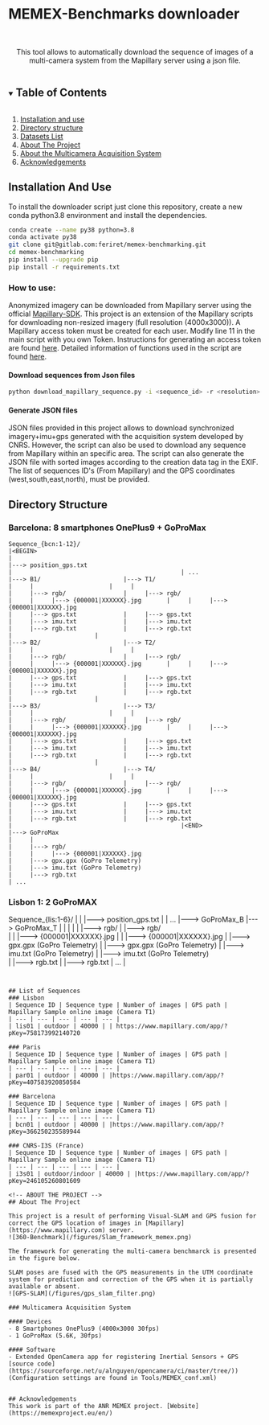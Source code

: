 # MEMEX-Benchmarks downloader

<br />
<p align="center">
  <p align="center">
    This tool allows to automatically download the sequence of images of a multi-camera system from the Mapillary server using a json file. 
  </p>
</p>

<!-- TABLE OF CONTENTS -->
<details open="open">
  <summary><h2 style="display: inline-block">Table of Contents</h2></summary>
  <ol>
    <li>
      <a href="#installation">Installation and use</a>
    </li>
    <li>
      <a href="#directory-structure">Directory structure</a>
    </li>
    <li>
      <a href="#datasets-list">Datasets List</a>
    </li> 
    <li>
      <a href="#about-the-project">About The Project</a>
    </li>
    <li>
      <a href="#about-the-project">About the Multicamera Acquisition System</a>
    </li> 
    <li>
      <a href="#acknowledgments">Acknowledgements</a>
    </li>   
  </ol>
</details>

## Installation And Use
To install the downloader script just clone this repository, create a new conda python3.8 environment and install the dependencies.  

```bash
conda create --name py38 python=3.8
conda activate py38
git clone git@gitlab.com:feriret/memex-benchmarking.git
cd memex-benchmarking
pip install --upgrade pip
pip install -r requirements.txt
```
### How to use:
Anonymized imagery can be downloaded from Mapillary server using the official [Mapillary-SDK](https://github.com/mapillary/mapillary-python-sdk). This project is an extension of the Mapillary scripts for downloading non-resized imagery (full resolution (4000x3000)). A Mapillary access token must be created for each user. Modify line 11 in the main script with you own Token. Instructions for generating an access token are found [here](https://help.mapillary.com/hc/en-us/articles/360010234680-Accessing-imagery-and-data-through-the-Mapillary-API#h_e18c3f92-8b3c-4d26-8a1b-a880bde3a645). Detailed information of functions used in the script are found [here](https://mapillary.github.io/mapillary-python-sdk/docs/mapillary/mapillary.interface/).

#### Download sequences from Json files
```bash
python download_mapillary_sequence.py -i <sequence_id> -r <resolution> -o <output_path>
```

#### Generate JSON files
JSON files provided in this project allows to download synchronized imagery+imu+gps generated with the acquisition system developed by CNRS. However, the script can also be used to download any sequence from Mapillary within an specific area. The script can also generate the JSON file with sorted images according to the creation data tag in the EXIF. The list of sequences ID's (From Mapillary) and the GPS coordinates (west,south,east,north), must be provided. 

## Directory Structure
### Barcelona: 8 smartphones OnePlus9 + GoProMax
```
Sequence_{bcn:1-12}/
|<BEGIN>
|
|---> position_gps.txt
|                                               | ...
|---> B1/				        |---> T1/
|     |						|     |
|     |---> rgb/				|     |---> rgb/
|     |     |---> {000001|XXXXXX}.jpg		|     |     |---> {000001|XXXXXX}.jpg
|     |---> gps.txt				|     |---> gps.txt
|     |---> imu.txt				|     |---> imu.txt
|     |---> rgb.txt				|     |---> rgb.txt
|						|
|---> B2/				        |---> T2/
|     |						|     |
|     |---> rgb/				|     |---> rgb/
|     |     |---> {000001|XXXXXX}.jpg		|     |     |---> {000001|XXXXXX}.jpg
|     |---> gps.txt				|     |---> gps.txt
|     |---> imu.txt				|     |---> imu.txt
|     |---> rgb.txt				|     |---> rgb.txt
|						|
|---> B3/				        |---> T3/
|     |						|     |
|     |---> rgb/				|     |---> rgb/
|     |     |---> {000001|XXXXXX}.jpg		|     |     |---> {000001|XXXXXX}.jpg
|     |---> gps.txt				|     |---> gps.txt
|     |---> imu.txt				|     |---> imu.txt
|     |---> rgb.txt				|     |---> rgb.txt
|						|
|---> B4/				        |---> T4/
|     |						|     |
|     |---> rgb/				|     |---> rgb/
|     |     |---> {000001|XXXXXX}.jpg		|     |     |---> {000001|XXXXXX}.jpg
|     |---> gps.txt				|     |---> gps.txt
|     |---> imu.txt				|     |---> imu.txt
|     |---> rgb.txt				|     |---> rgb.txt
|                                               |<END>
|---> GoProMax
|     |
|     |---> rgb/
|     |     |---> {000001|XXXXXX}.jpg
|     |---> gpx.gpx (GoPro Telemetry)
|     |---> imu.txt (GoPro Telemetry)
|     |---> rgb.txt 
| ...
```
### Lisbon 1: 2 GoProMAX 
Sequence_{lis:1-6}/
|<BEGIN>
|
|---> position_gps.txt
|                                               | ...
|---> GoProMax_B                                |---> GoProMax_T
|     |                                         |     |
|     |---> rgb/                                |     |---> rgb/                                
|     |     |---> {000001|XXXXXX}.jpg           |     |     |---> {000001|XXXXXX}.jpg
|     |---> gpx.gpx (GoPro Telemetry)           |     |---> gpx.gpx (GoPro Telemetry)
|     |---> imu.txt (GoPro Telemetry)           |     |---> imu.txt (GoPro Telemetry)        
|     |---> rgb.txt                             |     |---> rgb.txt 
| ...                                           |<END>
```


## List of Sequences
### Lisbon
| Sequence ID | Sequence type | Number of images | GPS path | Mapillary Sample online image (Camera T1)
| --- | --- | --- | --- | --- |
| lis01 | outdoor | 40000 | | https://www.mapillary.com/app/?pKey=758173992140720

### Paris
| Sequence ID | Sequence type | Number of images | GPS path | Mapillary Sample online image (Camera T1)
| --- | --- | --- | --- | --- |
| par01 | outdoor | 40000 | |https://www.mapillary.com/app/?pKey=407583920850584

### Barcelona
| Sequence ID | Sequence type | Number of images | GPS path | Mapillary Sample online image (Camera T1)
| --- | --- | --- | --- | --- |
| bcn01 | outdoor | 40000 | |https://www.mapillary.com/app/?pKey=366250235589944

### CNRS-I3S (France)
| Sequence ID | Sequence type | Number of images | GPS path | Mapillary Sample online image (Camera T1)
| --- | --- | --- | --- | --- |
| i3s01 | outdoor/indoor | 40000 | |https://www.mapillary.com/app/?pKey=246105260801609

<!-- ABOUT THE PROJECT -->
## About The Project

This project is a result of performing Visual-SLAM and GPS fusion for correct the GPS location of images in [Mapillary](https://www.mapillary.com) server.
![360-Benchmark](/figures/Slam_framework_memex.png)

The framework for generating the multi-camera benchmarck is presented in the figure below. 

SLAM poses are fused with the GPS measurements in the UTM coordinate system for prediction and correction of the GPS when it is partially available or absent. 
![GPS-SLAM](/figures/gps_slam_filter.png)

### Multicamera Acquisition System

#### Devices
- 8 Smartphones OnePlus9 (4000x3000 30fps)
- 1 GoProMax (5.6K, 30fps)

#### Software
- Extended OpenCamera app for registering Inertial Sensors + GPS [source code](https://sourceforge.net/u/alnguyen/opencamera/ci/master/tree/)) (Configuration settings are found in Tools/MEMEX_conf.xml)


## Acknowledgements
This work is part of the ANR MEMEX project. [Website](https://memexproject.eu/en/)
